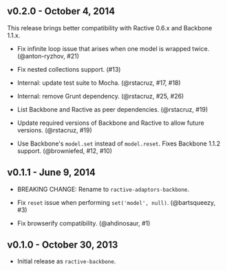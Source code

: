 ## v0.2.0 - October 4, 2014

This release brings better compatibility with Ractive 0.6.x and Backbone 1.1.x.

* Fix infinite loop issue that arises when one model is wrapped twice.
  (@anton-ryzhov, #21)

* Fix nested collections support. (#13)

* Internal: update test suite to Mocha. (@rstacruz, #17, #18)

* Internal: remove Grunt dependency. (@rstacruz, #25, #26)

* List Backbone and Ractive as peer dependencies. (@rstacruz, #19)

* Update required versions of Backbone and Ractive to allow future versions.
  (@rstacruz, #19)

* Use Backbone's `model.set` instead of `model.reset`. Fixes Backbone 1.1.2
  support. (@browniefed, #12, #10)

## v0.1.1 - June 9, 2014

* BREAKING CHANGE: Rename to `ractive-adaptors-backbone`.

* Fix `reset` issue when performing `set('model', null)`. (@bartsqueezy, #3)

* Fix browserify compatibility. (@ahdinosaur, #1)

## v0.1.0 - October 30, 2013

* Initial release as `ractive-backbone`.
